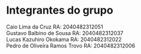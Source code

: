 # Integrantes do grupo
Caio Lima da Cruz               RA: 2040482312051\
Gustavo Balbino de Sousa        RA: 2040482312037\
Lucas Kazuhiro Okokama          RA: 2040482312022\
Pedro de Oliveira Ramos Trovo   RA: 2040482312006